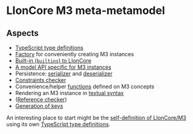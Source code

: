 # LIonCore M3 meta-metamodel


## Aspects

* [TypeScript type definitions](./types.ts)
* [Factory](./factory.ts) for conveniently creating M3 instances
* [Built-in (`builtins`) to LIonCore](./builtins.ts)
* [A model API specific for M3 instances](./api.ts)
* Persistence: [serializer](./serializer.ts) and [deserializer](./deserializer.ts)
* [Constraints checker](./constraints.ts)
* Convenience/helper [functions](./functions.ts) defined on M3 concepts
* Rendering an M3 instance in [textual syntax](./textual-syntax.ts)
* ([Reference checker](./reference-checker.ts))
* [Generation of keys](./key-generation.ts)

An interesting place to start might be the [self-definition of LIonCore/M3](./lioncore.ts) using its own [TypeScript type definitions](./types.ts).

